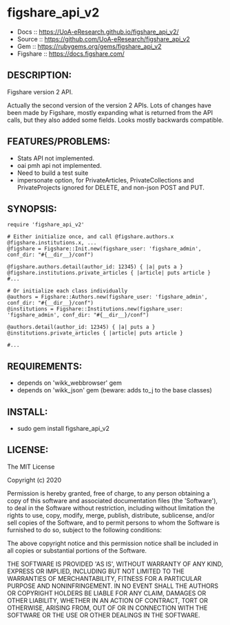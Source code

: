 # figshare_api_v2

* Docs :: https://UoA-eResearch.github.io/figshare_api_v2/
* Source :: https://github.com/UoA-eResearch/figshare_api_v2
* Gem :: https://rubygems.org/gems/figshare_api_v2
* Figshare :: https://docs.figshare.com/

## DESCRIPTION:

Figshare version 2 API.

Actually the second version of the version 2 APIs. Lots of changes have been made by Figshare, mostly expanding what is returned from the API calls, but they also added some fields. Looks mostly backwards compatible.

## FEATURES/PROBLEMS:

* Stats API not implemented.
* oai pmh api not implemented.
* Need to build a test suite
* impersonate option, for PrivateArticles, PrivateCollections and PrivateProjects ignored for DELETE, and non-json POST and PUT.

## SYNOPSIS:

```
require 'figshare_api_v2'

# Either initialize once, and call @figshare.authors.x @figshare.institutions.x, ...
@figshare = Figshare::Init.new(figshare_user: 'figshare_admin', conf_dir: "#{__dir__}/conf")

@figshare.authors.detail(author_id: 12345) { |a| puts a }
@figshare.institutions.private_articles { |article| puts article }
#...

# Or initialize each class individually
@authors = Figshare::Authors.new(figshare_user: 'figshare_admin', conf_dir: "#{__dir__}/conf")
@institutions = Figshare::Institutions.new(figshare_user: 'figshare_admin', conf_dir: "#{__dir__}/conf")

@authors.detail(author_id: 12345) { |a| puts a }
@institutions.private_articles { |article| puts article }

#...
````

## REQUIREMENTS:

* depends on 'wikk_webbrowser' gem
* depends on 'wikk_json' gem (beware: adds to_j to the base classes)

## INSTALL:

* sudo gem install figshare_api_v2

## LICENSE:

The MIT License

Copyright (c) 2020

Permission is hereby granted, free of charge, to any person obtaining
a copy of this software and associated documentation files (the
'Software'), to deal in the Software without restriction, including
without limitation the rights to use, copy, modify, merge, publish,
distribute, sublicense, and/or sell copies of the Software, and to
permit persons to whom the Software is furnished to do so, subject to
the following conditions:

The above copyright notice and this permission notice shall be
included in all copies or substantial portions of the Software.

THE SOFTWARE IS PROVIDED 'AS IS', WITHOUT WARRANTY OF ANY KIND,
EXPRESS OR IMPLIED, INCLUDING BUT NOT LIMITED TO THE WARRANTIES OF
MERCHANTABILITY, FITNESS FOR A PARTICULAR PURPOSE AND NONINFRINGEMENT.
IN NO EVENT SHALL THE AUTHORS OR COPYRIGHT HOLDERS BE LIABLE FOR ANY
CLAIM, DAMAGES OR OTHER LIABILITY, WHETHER IN AN ACTION OF CONTRACT,
TORT OR OTHERWISE, ARISING FROM, OUT OF OR IN CONNECTION WITH THE
SOFTWARE OR THE USE OR OTHER DEALINGS IN THE SOFTWARE.

